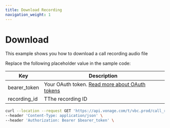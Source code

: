 ```yaml
---
title: Download Recording
navigation_weight: 1
---
```


# Download
This example shows you how to download a call recording audio file

Replace the following placeholder value in the sample code:

| Key        | Description                                                                                            |
|------------|--------------------------------------------------------------------------------------------------------|
| bearer_token | Your OAuth token. [Read more about OAuth tokens](https://developer.nexmo.com/vonage-business-cloud/vbc-apis/getting-started/authentication) |
| recording_id | TThe recording ID |


``` bash
curl --location --request GET 'https://api.vonage.com/t/vbc.prod/call_recording/v1/api/audio/recording/$recording_id' \
--header 'Content-Type: application/json' \
--header 'Authorization: Bearer $bearer_token' \
```
